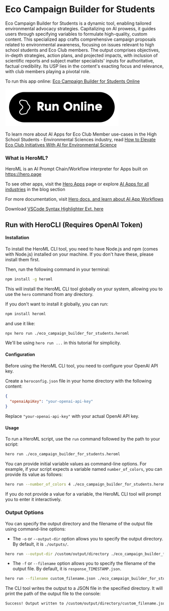 # Eco Campaign Builder for Students

Eco Campaign Builder for Students is a dynamic tool, enabling tailored environmental advocacy strategies. Capitalizing on AI prowess, it guides users through specifying variables to formulate high-quality, custom content. This specialized app crafts comprehensive campaign proposals related to environmental awareness, focusing on issues relevant to high school students and Eco Club members. The output comprises objectives, in-depth strategies, action plans, and projected impacts, with inclusion of scientific reports and subject matter specialists' inputs for authoritative, factual credibility. Its USP lies in the content's exacting focus and relevance, with club members playing a pivotal role.

To run this app online: [Eco Campaign Builder for Students Online](https://hero.page/app/eco-campaign-builder-for-students-tailored-environmental-advocacy-strategies/YY0yloMx5MuFCZx0VPBE)

[![Run Eco Campaign Builder for Students Online](/assets/run.svg)](https://hero.page/app/eco-campaign-builder-for-students-tailored-environmental-advocacy-strategies/YY0yloMx5MuFCZx0VPBE)

To learn more about AI Apps for Eco Club Member use-cases in the High School Students - Environmental Sciences industry, read [How to Elevate Eco Club Initiatives With AI for Environmental Science](https://hero.page/blog/ai/high-school-students-environmental-sciences/how-to-elevate-eco-club-initiatives-with-ai-for-environmental-science/170953)

### What is HeroML?
HeroML is an AI Prompt Chain/Workflow interpreter for Apps built on https://hero.page 

To see other apps, visit the [Hero Apps](https://hero.page/apps) page or explore [AI Apps for all industries](https://hero.page/blog) in the blog section

For more documentation, visit [Hero docs, and learn about AI App Workflows](https://hero.page/tutorials/introduction-to-heroml)

Download [VSCode Syntax Highlighter Ext. here](https://marketplace.visualstudio.com/items?itemName=hero-page.heroml)

## Run with HeroCLI (Requires OpenAI Token)

#### Installation

To install the HeroML CLI tool, you need to have Node.js and npm (comes with Node.js) installed on your machine. If you don't have these, please install them first. 

Then, run the following command in your terminal:

```bash
npm install -g heroml
```

This will install the HeroML CLI tool globally on your system, allowing you to use the `hero` command from any directory.

If you don't want to install it globally, you can run:

```bash
npm install heroml
```

and use it like:

```bash
npx hero run ./eco_campaign_builder_for_students.heroml
```

We'll be using `hero run ...` in this tutorial for simplicity.

#### Configuration

Before using the HeroML CLI tool, you need to configure your OpenAI API key. 

Create a `heroconfig.json` file in your home directory with the following content:

```json
{
  "openaiApiKey": "your-openai-api-key"
}
```

Replace `"your-openai-api-key"` with your actual OpenAI API key.

#### Usage

To run a HeroML script, use the `run` command followed by the path to your script:

```bash
hero run ./eco_campaign_builder_for_students.heroml
```

You can provide initial variable values as command-line options. For example, if your script expects a variable named `number_of_colors`, you can provide its value as follows:

```bash
hero run --number_of_colors 4 ./eco_campaign_builder_for_students.heroml
```

If you do not provide a value for a variable, the HeroML CLI tool will prompt you to enter it interactively.

### Output Options

You can specify the output directory and the filename of the output file using command-line options:

- The `-o` or `--output-dir` option allows you to specify the output directory. By default, it is `./outputs/`.

```bash
hero run --output-dir /custom/output/directory ./eco_campaign_builder_for_students.heroml
```

- The `-f` or `--filename` option allows you to specify the filename of the output file. By default, it is `response_TIMESTAMP.json`.

```bash
hero run --filename custom_filename.json ./eco_campaign_builder_for_students.heroml
```

The CLI tool writes the output to a JSON file in the specified directory. It will print the path of the output file to the console:

```bash
Success! Output written to /custom/output/directory/custom_filename.json
```

